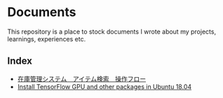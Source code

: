 # Documents
This repository is a place to stock documents I wrote about my projects, learnings, experiences etc.

## Index

- [在庫管理システム　アイテム検索　操作フロー](https://github.com/ChiekoN/Documents/wiki/Stock-Management-System-(Item-Search)-Operation-Flow)
- [Install TensorFlow GPU and other packages in Ubuntu 18.04](https://github.com/ChiekoN/Documents/wiki/Install-TensorFlow-GPU-and-other-packages-in-Ubuntu-18.04)
